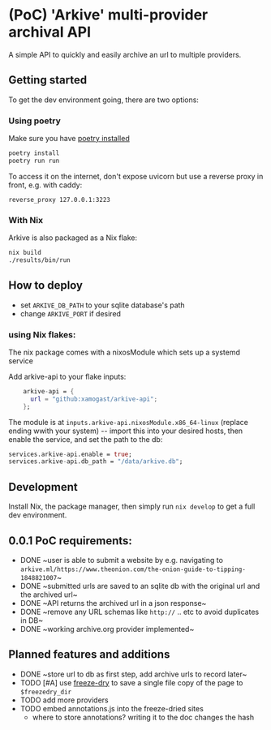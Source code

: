 # (PoC) 'Arkive' multi-provider archival API

A simple API to quickly and easily archive an url to multiple providers.

## Getting started

To get the dev environment going, there are two options:

### Using poetry

Make sure you have [poetry installed](https://python-poetry.org/docs/#installation)

```bash
poetry install
poetry run run
```

To access it on the internet, don't expose uvicorn but use a reverse proxy in front, e.g. with caddy:

```Caddyfile
reverse_proxy 127.0.0.1:3223
```

### With Nix

Arkive is also packaged as a Nix flake:

```bash
nix build
./results/bin/run
```

## How to deploy

- set `ARKIVE_DB_PATH` to your sqlite database's path
- change `ARKIVE_PORT` if desired


### using Nix flakes:

The nix package comes with a nixosModule which sets up a systemd service

Add arkive-api to your flake inputs:

```nix
    arkive-api = {
      url = "github:xamogast/arkive-api";
    };
```

The module is at `inputs.arkive-api.nixosModule.x86_64-linux` (replace ending wwith your system) -- import this into your desired hosts, then enable the service, and set the path to the db:

```nix
services.arkive-api.enable = true;
services.arkive-api.db_path = "/data/arkive.db";
```


## Development

Install Nix, the package manager, then simply run `nix develop` to get a full dev environment.


## 0.0.1 PoC requirements:
- DONE ~user is able to submit a website by e.g. navigating to `arkive.ml/https://www.theonion.com/the-onion-guide-to-tipping-1848821007`~
- DONE ~submitted urls are saved to an sqlite db with the original url and the archived url~
- DONE ~API returns the archived url in a json response~
- DONE ~remove any URL schemas like `http://` .. etc to avoid duplicates in DB~
- DONE ~working archive.org provider implemented~


## Planned features and additions
- DONE ~store url to db as first step, add archive urls to record later~
- TODO [#A] use [freeze-dry](https://github.com/WebMemex/freeze-dry) to save a single file copy of the page to `$freezedry_dir`
- TODO add more providers
- TODO embed annotations.js into the freeze-dried sites
    - where to store annotations? writing it to the doc changes the hash


